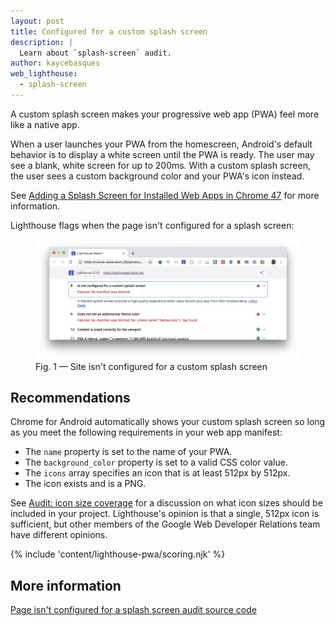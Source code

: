 ```yaml
---
layout: post
title: Configured for a custom splash screen
description: |
  Learn about `splash-screen` audit.
author: kaycebasques
web_lighthouse:
  - splash-screen
---
```


A custom splash screen makes your progressive web app (PWA) feel more like a
native app.

When a user launches your PWA from the homescreen, Android's default behavior
is to display a white screen until the PWA is ready. The user may see a blank,
white screen for up to 200ms. With a custom splash screen, the user sees a
custom background color and your PWA's icon instead.

See [Adding a Splash Screen for Installed Web Apps in Chrome 47](https://developers.google.com/web/updates/2015/10/splashscreen) for more information. 

Lighthouse flags when the page isn't configured for a splash screen:

<figure class="w-figure">
  <img class="w-screenshot w-screenshot--filled" src="splash-screen.png" alt="Lighthouse audit showing site isn't configured for a custom splash screen">
  <figcaption class="w-figcaption">
    Fig. 1 — Site isn't configured for a custom splash screen
  </figcaption>
</figure>

## Recommendations

Chrome for Android automatically shows your custom splash screen so long as
you meet the following requirements in your web app manifest:

- The `name` property is set to the name of your PWA.
- The `background_color` property is set to a valid CSS color value.
- The `icons` array specifies an icon that is at least 512px by 512px.
- The icon exists and is a PNG.

See [Audit: icon size coverage](https://github.com/GoogleChrome/lighthouse/issues/291) for a discussion on what icon
sizes should be included in your project. Lighthouse's opinion is that a
single, 512px icon is sufficient, but other members of the Google Web
Developer Relations team have different opinions.

{% include 'content/lighthouse-pwa/scoring.njk' %}

## More information

[Page isn't configured for a splash screen audit source code](https://github.com/GoogleChrome/lighthouse/blob/master/lighthouse-core/audits/splash-screen.js)
